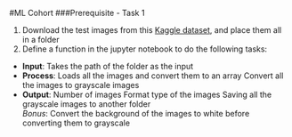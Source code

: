 #ML Cohort
###Prerequisite - Task 1

1. Download the test images from this [Kaggle dataset](https://www.kaggle.com/mbkinaci/fruit-images-for-object-detection), and place them all in a folder
2. Define a function in the jupyter notebook to do the following tasks:

- **Input**:
  Takes the path of the folder as the input
  <br>
- **Process**:
  Loads all the images and convert them to an array
  Convert all the images to grayscale images
  <br>
- **Output**:
  Number of images
  Format type of the images
  Saving all the grayscale images to another folder
  <br>
  _Bonus_:
  Convert the background of the images to white before converting them to grayscale
